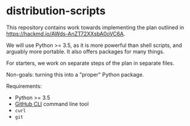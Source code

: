 # distribution-scripts

This repository contains work towards implementing the plan outlined
in <https://hackmd.io/AWds-AnZT72XXsbA0oVC6A>.

We will use Python >= 3.5, as it is more powerful than shell scripts,
and arguably more portable. It also offers packages for many things.

For starters, we work on separate steps of the plan in separate files.

Non-goals: turning this into a "proper" Python package. 

Requirements:
- Python >= 3.5
- [GitHub CLI](https://cli.github.com/) command line tool
- `curl`
- `git`

